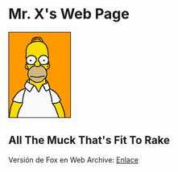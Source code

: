 # Mr. X's Web Page

![Homero Simpson Señor X](./assets/img/mr_x.gif)

## All The Muck That's Fit To Rake

Versión de Fox en Web Archive: [Enlace](https://web.archive.org/web/20070217083937/http://www.mrxswebpage.com/)
 